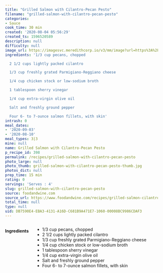 ```yaml
---
title: "Grilled Salmon with Cilantro-Pecan Pesto"
filename: "grilled-salmon-with-cilantro-pecan-pesto"
categories:
- Sauce
cook_time: 30 min
created: '2020-08-04 05:56:29'
created_ts: 1596520589
description: null
difficulty: null
image_url: https://imagesvc.meredithcorp.io/v3/mm/image?url=https%3A%2F%2Fcdn-image.foodandwine.com%2Fsites%2Fdefault%2Ffiles%2Fstyles%2Fmedium_2x%2Fpublic%2F200910-xl-grilled-salmon-with-cilantro-pecan-pesto.jpg%3Fitok%3D7GN8JWmp&w=700&c=sc&poi=face&q=85
ingredients: '1/3 cup pecans, chopped

  2 1/2 cups lightly packed cilantro

  1/3 cup freshly grated Parmigiano-Reggiano cheese

  1/4 cup chicken stock or low-sodium broth

  1 tablespoon sherry vinegar

  1/4 cup extra-virgin olive oil

  Salt and freshly ground pepper

  Four 6- to 7-ounce salmon fillets, with skin'
intrash: 0
meal_dates:
- '2020-09-03'
- '2020-08-10'
meal_types: 3|3
mine: null
name: Grilled Salmon with Cilantro-Pecan Pesto
p_recipe_id: 398
permalink: /recipes/grilled-salmon-with-cilantro-pecan-pesto
photo_large: null
photo_thumb: grilled-salmon-with-cilantro-pecan-pesto-thumb.jpg
photos_dict: null
prep_time: 15 min
rating: 0
servings: 'Serves : 4'
slug: grilled-salmon-with-cilantro-pecan-pesto
source: foodandwine.com
source_url: https://www.foodandwine.com/recipes/grilled-salmon-cilantro-pecan-pesto
total_time: null
type: null
uid: DB7590E4-EBA3-4131-A16D-C681B9A471E7-1060-00008BC9986CDAF3
---
```

<div class="large-8 medium-7 columns" id="writeup">	</div><!-- #writeup -->
</div><!-- #row-one -->
<div class="row" id="row-two">	<div class="medium-4 small-5 columns" id="ingredients"><h4>Ingredients</h4><div class="box box-ingredients content"><ul>
<li>1/3 cup pecans, chopped</li>
<li>2 1/2 cups lightly packed cilantro</li>
<li>1/3 cup freshly grated Parmigiano-Reggiano cheese</li>
<li>1/4 cup chicken stock or low-sodium broth</li>
<li>1 tablespoon sherry vinegar</li>
<li>1/4 cup extra-virgin olive oil</li>
<li>Salt and freshly ground pepper</li>
<li>Four 6- to 7-ounce salmon fillets, with skin</li>
</ul>
</div>	</div>	<div class="medium-6 small-7 columns" id="directions">	</div>